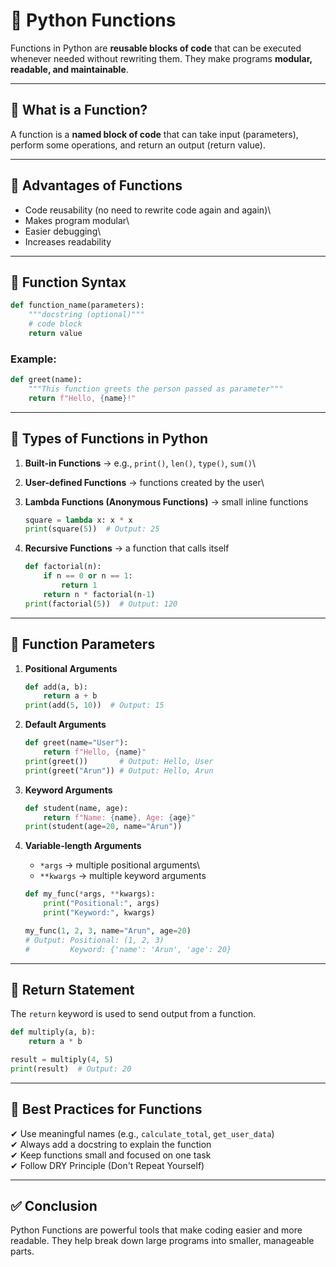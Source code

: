 # 📘 Python Functions

Functions in Python are **reusable blocks of code** that can be executed
whenever needed without rewriting them. They make programs **modular,
readable, and maintainable**.

------------------------------------------------------------------------

## 🔹 What is a Function?

A function is a **named block of code** that can take input
(parameters), perform some operations, and return an output (return
value).

------------------------------------------------------------------------

## 🔹 Advantages of Functions

-   Code reusability (no need to rewrite code again and again)\
-   Makes program modular\
-   Easier debugging\
-   Increases readability

------------------------------------------------------------------------

## 🔹 Function Syntax

``` python
def function_name(parameters):
    """docstring (optional)"""
    # code block
    return value
```

### Example:

``` python
def greet(name):
    """This function greets the person passed as parameter"""
    return f"Hello, {name}!"
```

------------------------------------------------------------------------

## 🔹 Types of Functions in Python

1.  **Built-in Functions** → e.g., `print()`, `len()`, `type()`,
    `sum()`\

2.  **User-defined Functions** → functions created by the user\

3.  **Lambda Functions (Anonymous Functions)** → small inline functions

    ``` python
    square = lambda x: x * x
    print(square(5))  # Output: 25
    ```

4.  **Recursive Functions** → a function that calls itself

    ``` python
    def factorial(n):
        if n == 0 or n == 1:
            return 1
        return n * factorial(n-1)
    print(factorial(5))  # Output: 120
    ```

------------------------------------------------------------------------

## 🔹 Function Parameters

1.  **Positional Arguments**

    ``` python
    def add(a, b):
        return a + b
    print(add(5, 10))  # Output: 15
    ```

2.  **Default Arguments**

    ``` python
    def greet(name="User"):
        return f"Hello, {name}"
    print(greet())       # Output: Hello, User
    print(greet("Arun")) # Output: Hello, Arun
    ```

3.  **Keyword Arguments**

    ``` python
    def student(name, age):
        return f"Name: {name}, Age: {age}"
    print(student(age=20, name="Arun"))
    ```

4.  **Variable-length Arguments**

    -   `*args` → multiple positional arguments\
    -   `**kwargs` → multiple keyword arguments

    ``` python
    def my_func(*args, **kwargs):
        print("Positional:", args)
        print("Keyword:", kwargs)

    my_func(1, 2, 3, name="Arun", age=20)
    # Output: Positional: (1, 2, 3)
    #         Keyword: {'name': 'Arun', 'age': 20}
    ```

------------------------------------------------------------------------

## 🔹 Return Statement

The `return` keyword is used to send output from a function.

``` python
def multiply(a, b):
    return a * b

result = multiply(4, 5)
print(result)  # Output: 20
```

------------------------------------------------------------------------

## 🔹 Best Practices for Functions

✔ Use meaningful names (e.g., `calculate_total`, `get_user_data`)\
✔ Always add a docstring to explain the function\
✔ Keep functions small and focused on one task\
✔ Follow DRY Principle (Don't Repeat Yourself)

------------------------------------------------------------------------

## ✅ Conclusion

Python Functions are powerful tools that make coding easier and more
readable. They help break down large programs into smaller, manageable
parts.
